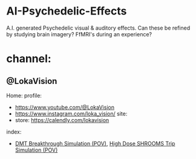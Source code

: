# AI-Psychedelic-Effects
A.I. generated Psychedelic visual &amp; auditory effects. Can these be refined by studying brain imagery? FfMRI's during an experience?

# channel:
## @LokaVision
Home:
profile:
- https://www.youtube.com/@LokaVision
- https://www.instagram.com/loka_vision/
site:
- store: https://calendly.com/lokavision

index:
- [DMT Breakthrough Simulation (POV)](https://youtu.be/RONAjJYB5bE), [High Dose SHROOMS Trip Simulation (POV)](https://youtu.be/3BxiYkCPZwI)
